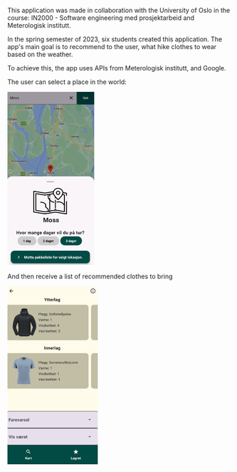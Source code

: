 This application was made in collaboration with the University of Oslo in the course: IN2000 - Software engineering med prosjektarbeid and Meterologisk institutt.

In the spring semester of 2023, six students created this application.
The app's main goal is to recommend to the user, what hike clothes to wear based on the weather.

To achieve this, the app uses APIs from Meterologisk institutt, and Google.

The user can select a place in the world:

[![Location select screen](images/appexample2.PNG)](images/appexample2.PNG)

And then receive a list of recommended clothes to bring

[![Clothing recommendation screen](images/appexample1.PNG)](images/appexample1.PNG)



